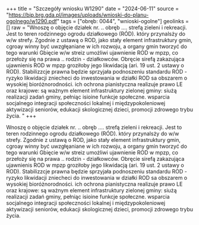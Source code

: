 +++
title = "Szczegóły wniosku W1290"
date = "2024-06-11"
source = "https://bip.brg.gda.pl/images/uploads/wnioski-do-planu-ogolnego/w1290.pdf"
tags = ["obręb: 0044", "wnioski-ogolne"]
geolinks = []
raw = "Wnoszę o objęcie działek nr. .. obręb .... strefą zieleni i rekreacji. Jest to teren rodzinnego ogrodu działkowego (RÓD). który przynalsży do w/w strefy. Zgodnie z ustawą o ROD, jako stały element infrastruktury gmin, cgroay winny być uwzgłęaniane w ich rozwoju, a organy gmin tworzyć do tego warunki Gbięcie w/w streiz umożliwi ujawnienie ROD w mpzp, co przełoży się na prawa .. rodzin - działkowców. Obręcie sirefą zakazująca ujawnienis ROD w mpzp groziłoby jego likwidacją (ari. 19 ust. 2 ustawy o ROD). Stabilizzcje prawna będzie sprzyjała podnoszeniu standardu ROD - ryzyko likwidacji zniecheci do inwestowania w działki ROD sa obszarem o wysokiej bioróżnorodności. ich ochrona pianistyczna realizuje prawo LE oraz krajowe: są ważnym element infrastruktury zielonej gminy: siużą realizacji zadań gminy, pełniąc isioine funkcje społeczne. wsparcia socjalnego integracji społeczności lokalnej i międzypokoleniowej aktywizacji seniorów, edukacji skologicznej dzieci, promocji zdrowego trybu życia. "
+++

Wnoszę o objęcie działek nr. .. obręb .... strefą zieleni i rekreacji. Jest to teren rodzinnego
ogrodu działkowego (RÓD). który przynalsży do w/w strefy. Zgodnie z ustawą o ROD, jako stały element
infrastruktury gmin, cgroay winny być uwzgłęaniane w ich rozwoju, a organy gmin tworzyć do tego warunki
Gbięcie w/w streiz umożliwi ujawnienie ROD w mpzp, co przełoży się na prawa .. rodzin - działkowców.
Obręcie sirefą zakazująca ujawnienis ROD w mpzp groziłoby jego likwidacją (ari. 19 ust. 2 ustawy o ROD).
Stabilizzcje prawna będzie sprzyjała podnoszeniu standardu ROD - ryzyko likwidacji zniecheci do
inwestowania w działki ROD sa obszarem o wysokiej bioróżnorodności. ich ochrona pianistyczna realizuje
prawo LE oraz krajowe: są ważnym element infrastruktury zielonej gminy: siużą realizacji zadań gminy,
pełniąc isioine funkcje społeczne. wsparcia socjalnego integracji społeczności lokalnej i międzypokoleniowej
aktywizacji seniorów, edukacji skologicznej dzieci, promocji zdrowego trybu życia.



